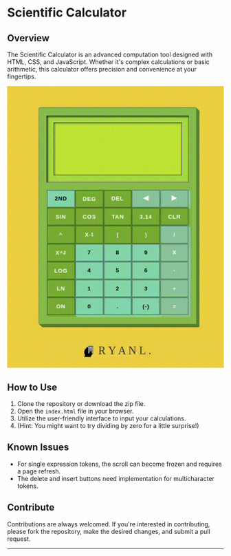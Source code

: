 # Scientific Calculator

## Overview

The Scientific Calculator is an advanced computation tool designed with HTML, CSS, and JavaScript. Whether it's complex calculations or basic arithmetic, this calculator offers precision and convenience at your fingertips.

![Project Banner](https://github.com/RyanLilleyman/Calculator/blob/main/Screencast-from-07-15-2023-05_48_41-PM.gif)

## How to Use

1. Clone the repository or download the zip file.
2. Open the `index.html` file in your browser.
3. Utilize the user-friendly interface to input your calculations.
4. (Hint: You might want to try dividing by zero for a little surprise!)

## Known Issues

- For single expression tokens, the scroll can become frozen and requires a page refresh.
- The delete and insert buttons need implementation for multicharacter tokens.

## Contribute

Contributions are always welcomed. If you're interested in contributing, please fork the repository, make the desired changes, and submit a pull request.

---

